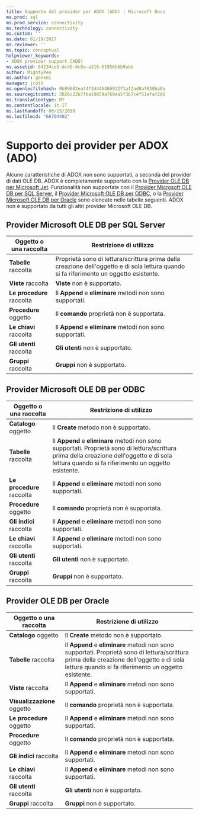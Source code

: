 ```yaml
---
title: Supporto del provider per ADOX (ADO) | Microsoft Docs
ms.prod: sql
ms.prod_service: connectivity
ms.technology: connectivity
ms.custom: ''
ms.date: 01/19/2017
ms.reviewer: ''
ms.topic: conceptual
helpviewer_keywords:
- ADOX provider support [ADO]
ms.assetid: 64234ce5-dc46-4c8a-a316-61956b6b9abb
author: MightyPen
ms.author: genemi
manager: jroth
ms.openlocfilehash: 0b99602eaf4f2d44548692271af2ad8af039ba0a
ms.sourcegitcommit: 3026c22b7fba19059a769ea5f367c4f51efaf286
ms.translationtype: MT
ms.contentlocale: it-IT
ms.lasthandoff: 06/15/2019
ms.locfileid: "66704402"
---
```

# <a name="provider-support-for-adox-ado"></a>Supporto dei provider per ADOX (ADO)
Alcune caratteristiche di ADOX non sono supportati, a seconda del provider di dati OLE DB. ADOX è completamente supportato con la [Provider OLE DB per Microsoft Jet](../../../ado/guide/appendixes/microsoft-ole-db-provider-for-microsoft-jet.md). Funzionalità non supportate con il [Provider Microsoft OLE DB per SQL Server](../../../ado/guide/appendixes/microsoft-ole-db-provider-for-sql-server.md), il [Provider Microsoft OLE DB per ODBC](../../../ado/guide/appendixes/microsoft-ole-db-provider-for-odbc.md), o la [Provider Microsoft OLE DB per Oracle](../../../ado/guide/appendixes/microsoft-ole-db-provider-for-oracle.md) sono elencate nelle tabelle seguenti. ADOX non è supportato da tutti gli altri provider Microsoft OLE DB.  
  
## <a name="microsoft-ole-db-provider-for-sql-server"></a>Provider Microsoft OLE DB per SQL Server  
  
|Oggetto o una raccolta|Restrizione di utilizzo|  
|--------------------------|-----------------------|  
|**Tabelle** raccolta|Proprietà sono di lettura/scrittura prima della creazione dell'oggetto e di sola lettura quando si fa riferimento un oggetto esistente.|  
|**Viste** raccolta|**Viste** non è supportato.|  
|**Le procedure** raccolta|Il **Append** e **eliminare** metodi non sono supportati.|  
|**Procedure** oggetto|Il **comando** proprietà non è supportata.|  
|**Le chiavi** raccolta|Il **Append** e **eliminare** metodi non sono supportati.|  
|**Gli utenti** raccolta|**Gli utenti** non è supportato.|  
|**Gruppi** raccolta|**Gruppi** non è supportato.|  
  
## <a name="microsoft-ole-db-provider-for-odbc"></a>Provider Microsoft OLE DB per ODBC  
  
|Oggetto o una raccolta|Restrizione di utilizzo|  
|--------------------------|-----------------------|  
|**Catalogo** oggetto|Il **Create** metodo non è supportato.|  
|**Tabelle** raccolta|Il **Append** e **eliminare** metodi non sono supportati. Proprietà sono di lettura/scrittura prima della creazione dell'oggetto e di sola lettura quando si fa riferimento un oggetto esistente.|  
|**Le procedure** raccolta|Il **Append** e **eliminare** metodi non sono supportati.|  
|**Procedure** oggetto|Il **comando** proprietà non è supportata.|  
|**Gli indici** raccolta|Il **Append** e **eliminare** metodi non sono supportati.|  
|**Le chiavi** raccolta|Il **Append** e **eliminare** metodi non sono supportati.|  
|**Gli utenti** raccolta|**Gli utenti** non è supportato.|  
|**Gruppi** raccolta|**Gruppi** non è supportato.|  
  
## <a name="microsoft-ole-db-provider-for-oracle"></a>Provider OLE DB per Oracle  
  
|Oggetto o una raccolta|Restrizione di utilizzo|  
|--------------------------|-----------------------|  
|**Catalogo** oggetto|Il **Create** metodo non è supportato.|  
|**Tabelle** raccolta|Il **Append** e **eliminare** metodi non sono supportati. Proprietà sono di lettura/scrittura prima della creazione dell'oggetto e di sola lettura quando si fa riferimento un oggetto esistente.|  
|**Viste** raccolta|Il **Append** e **eliminare** metodi non sono supportati.|  
|**Visualizzazione** oggetto|Il **comando** proprietà non è supportata.|  
|**Le procedure** oggetto|Il **Append** e **eliminare** metodi non sono supportati.|  
|**Procedure** oggetto|Il **comando** proprietà non è supportata.|  
|**Gli indici** raccolta|Il **Append** e **eliminare** metodi non sono supportati.|  
|**Le chiavi** raccolta|Il **Append** e **eliminare** metodi non sono supportati.|  
|**Gli utenti** raccolta|**Gli utenti** non è supportato.|  
|**Gruppi** raccolta|**Gruppi** non è supportato.|
